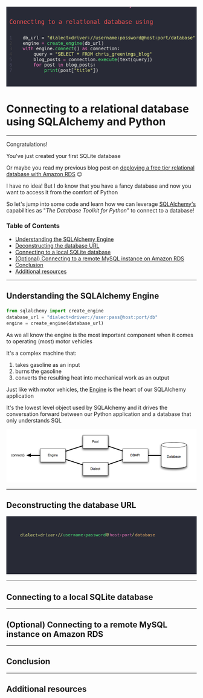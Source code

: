 ![Connecting to a relational database using SQLAlchemy and Python. Shows code snippet for connecting to a database.](./media/title%20image.gif)

# Connecting to a relational database using SQLAlchemy and Python

---

Congratulations!

You've just created your first SQLite database

Or maybe you read my previous blog post on [deploying a free tier relational database with Amazon RDS](https://dev.to/chrisgreening/deploying-a-free-tier-relational-database-with-amazon-rds-3jd2) :wink:

I have no idea! But I do know that you have a fancy database and now you want to access it from the comfort of Python

So let's jump into some code and learn how we can leverage [SQLAlchemy's](https://www.sqlalchemy.org/) capabilities as "_The Database Toolkit for Python_" to connect to a database!

### Table of Contents
- [Understanding the SQLAlchemy Engine](#understanding-the-sqlalchemy-engine)
- [Deconstructing the database URL](#deconstructing-the-database-url)
- [Connecting to a local SQLite database](#connecting-to-a-local-sqlite-database)
- [(Optional) Connecting to a remote MySQL instance on Amazon RDS](#connecting-to-a-relational-database-using-sqlalchemy-and-python)
- [Conclusion](#conclusion)
- [Additional resources](#additional-resources)

---

## Understanding the SQLAlchemy Engine

```python
from sqlalchemy import create_engine
database_url = "dialect+driver://user:pass@host:port/db"
engine = create_engine(database_url)
```

As we all know the engine is the most important component when it comes to operating (most) motor vehicles

It's a complex machine that:
1. takes gasoline as an input
2. burns the gasoline
3. converts the resulting heat into mechanical work as an output

Just like with motor vehicles, the [Engine](https://docs.sqlalchemy.org/en/14/core/connections.html#sqlalchemy.engine.Engine) is the heart of our SQLAlchemy application

It's the lowest level object used by SQLAlchemy and it drives the conversation forward between our Python application and a database that only understands SQL

<a src="#understanding-the-sqlalchemy-engine"></a>



![Animation showing the different parts of a SQLAlchemy connection string](media/engine%20configuration.PNG)

---

## Deconstructing the database URL
<a src="#deconstructing-the-database-url"></a>
<!-- The most basic function of the Engine is to provide access to a Connection, which can then invoke SQL statements. To emit a textual statement to the database looks like: -->
![Animation showing the different parts of a SQLAlchemy connection string](./media/url%20connection%20string.gif)

---

## Connecting to a local SQLite database
<a src="#connecting-to-a-local-sqlite-database"></a>

---

## (Optional) Connecting to a remote MySQL instance on Amazon RDS
<a src="#connecting-to-a-remote-mysql-instance-on-amazon-rds"></a>

---

## Conclusion
<a src="#conclusion"></a>

---

## Additional resources
<a src="#additional-resources"></a>

